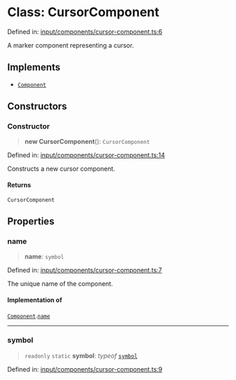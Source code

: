 # Class: CursorComponent

Defined in: [input/components/cursor-component.ts:6](https://github.com/Forge-Game-Engine/Forge/blob/5b90130e2e0c679482e3bd31c32cbea9b4cffce1/src/input/components/cursor-component.ts#L6)

A marker component representing a cursor.

## Implements

- [`Component`](../interfaces/Component.md)

## Constructors

### Constructor

> **new CursorComponent**(): `CursorComponent`

Defined in: [input/components/cursor-component.ts:14](https://github.com/Forge-Game-Engine/Forge/blob/5b90130e2e0c679482e3bd31c32cbea9b4cffce1/src/input/components/cursor-component.ts#L14)

Constructs a new cursor component.

#### Returns

`CursorComponent`

## Properties

### name

> **name**: `symbol`

Defined in: [input/components/cursor-component.ts:7](https://github.com/Forge-Game-Engine/Forge/blob/5b90130e2e0c679482e3bd31c32cbea9b4cffce1/src/input/components/cursor-component.ts#L7)

The unique name of the component.

#### Implementation of

[`Component`](../interfaces/Component.md).[`name`](../interfaces/Component.md#name)

***

### symbol

> `readonly` `static` **symbol**: *typeof* [`symbol`](#symbol)

Defined in: [input/components/cursor-component.ts:9](https://github.com/Forge-Game-Engine/Forge/blob/5b90130e2e0c679482e3bd31c32cbea9b4cffce1/src/input/components/cursor-component.ts#L9)
